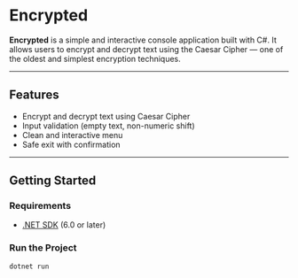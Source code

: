 # Encrypted

**Encrypted** is a simple and interactive console application built with C#. It allows users to encrypt and decrypt text using the Caesar Cipher — one of the oldest and simplest encryption techniques.

---

## Features

- Encrypt and decrypt text using Caesar Cipher
- Input validation (empty text, non-numeric shift)
- Clean and interactive menu
- Safe exit with confirmation

---

## Getting Started

### Requirements

- [.NET SDK](https://dotnet.microsoft.com/download) (6.0 or later)

### Run the Project

```bash
dotnet run
